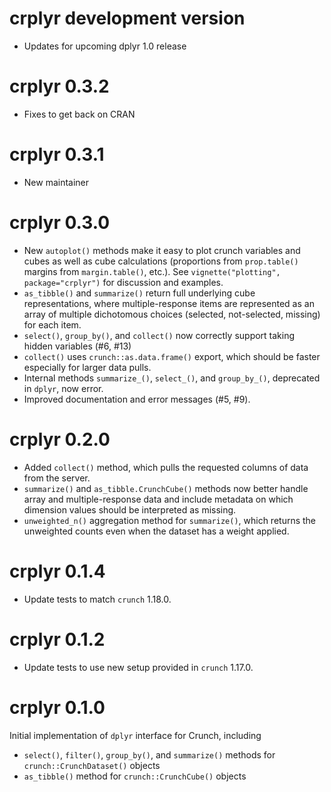 # crplyr development version
* Updates for upcoming dplyr 1.0 release

# crplyr 0.3.2
* Fixes  to get back on CRAN

# crplyr 0.3.1 
* New maintainer

# crplyr 0.3.0

* New `autoplot()` methods make it easy to plot crunch variables and cubes as well as cube calculations (proportions from `prop.table()` margins from `margin.table()`, etc.). See `vignette("plotting", package="crplyr")` for discussion and examples.
* `as_tibble()` and `summarize()` return full underlying cube representations, where multiple-response items are represented as an array of multiple dichotomous choices (selected, not-selected, missing) for each item.
* `select()`, `group_by()`, and `collect()` now correctly support taking hidden variables (#6, #13)
* `collect()` uses `crunch::as.data.frame()` export, which should be faster especially for larger data pulls.
* Internal methods `summarize_()`, `select_()`, and `group_by_()`, deprecated in `dplyr`, now error.
* Improved documentation and error messages (#5, #9).

# crplyr 0.2.0

* Added `collect()` method, which pulls the requested columns of data from the server.
* `summarize()` and `as_tibble.CrunchCube()` methods now better handle array and multiple-response data and include metadata on which dimension values should be interpreted as missing.
* `unweighted_n()` aggregation method for `summarize()`, which returns the unweighted counts even when the dataset has a weight applied.

# crplyr 0.1.4

* Update tests to match `crunch` 1.18.0.

# crplyr 0.1.2

* Update tests to use new setup provided in `crunch` 1.17.0.

# crplyr 0.1.0

Initial implementation of `dplyr` interface for Crunch, including

* `select()`, `filter()`, `group_by()`, and `summarize()` methods for `crunch::CrunchDataset()` objects
* `as_tibble()` method for `crunch::CrunchCube()` objects
